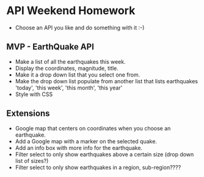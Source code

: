 # API Weekend Homework

- Choose an API you like and do something with it :-)

## MVP - EarthQuake API

- Make a list of all the earthquakes this week.
- Display the coordinates, magnitude, title.
- Make it a drop down list that you select one from.
- Make the drop down list populate from another list that lists earthquakes 'today', 'this week', 'this month', 'this year'
- Style with CSS

## Extensions

- Google map that centers on coordinates when you choose an earthquake.
- Add a Google map with a marker on the selected quake.
- Add an info box with more info for the earthquake.
- Filter select to only show earthquakes above a certain size (drop down list of sizes?)
- Filter select to only show earthquakes in a region, sub-region????
